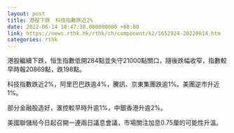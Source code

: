 ```yaml
---
layout: post
title: 港股下跌　科技指數跌近2%
date: 2022-06-14 10:47:38.000000000 +08:00
link: https://news.rthk.hk/rthk/ch/component/k2/1652924-20220614.htm
categories: rthk
---
```


港股繼續下跌，恒生指數低開284點並失守21000點關口，隨後跌幅收窄，指數較早時報20869點，跌198點。

科技指數跌近2%，阿里巴巴跌逾4%，騰訊、京東集團跌逾1%。美團逆市升近1%。

部分金融股造好，滙控較早時升逾1%，中銀香港升逾2%。

美國聯儲局今日起召開一連兩日議息會議，市場關注加息0.75厘的可能性升溫。
